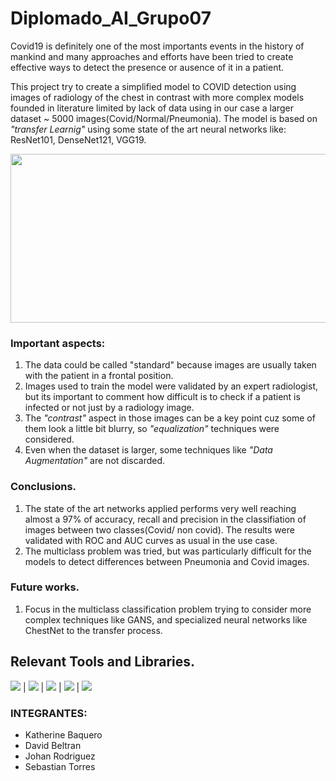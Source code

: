 # Diplomado_AI_Grupo07

Covid19 is definitely one of the most importants events in the history of mankind and  many approaches and efforts have been tried to create effective ways to detect the presence or ausence of it in a patient.

This project try to create a simplified model  to  COVID detection using images of radiology of the chest in contrast with more complex models founded in literature limited by lack of data using in our case a larger dataset ~ 5000 images(Covid/Normal/Pneumonia). The model is based on *"transfer Learnig"* using some state of the art neural networks like: ResNet101, DenseNet121, VGG19. 

<img src="https://www.researchgate.net/profile/Tawsifur-Rahman/publication/343094700/figure/fig1/AS:915554529460225@1595296618682/Sample-X-ray-image-from-the-dataset-COVID-19-X-ray-image-A-normal-X-ray-image-B.ppm" width="1000" height="270">




### Important aspects:
1. The data could be called "standard" because images are usually taken with the patient in a frontal position. 
2. Images used to train the model were validated by an expert radiologist, but its important to comment how difficult is to check if a patient is infected or not just by  a radiology image. 
3. The *"contrast"* aspect in those images can be a key point cuz some of them look   a little bit blurry, so *"equalization"* techniques were considered.
4. Even when the dataset is larger, some techniques like *"Data Augmentation"* are not discarded. 

### Conclusions.
1.  The state of the art networks applied performs very well reaching almost a 97% of accuracy, recall and precision in the classifiation of images between two classes(Covid/ non covid). The results were validated with ROC and AUC curves as usual in the use case.
2.  The multiclass problem was tried, but was particularly difficult for the models to detect differences between Pneumonia and Covid images.

### Future works.
1. Focus in the multiclass classification problem  trying to consider more complex techniques like GANS, and specialized neural networks like ChestNet to the transfer process.

## Relevant Tools and Libraries.
<img src="https://img.shields.io/badge/-Python-brightgreen"> |  <img src="https://img.shields.io/badge/-OpenCV-brightgreen"> | <img src="https://img.shields.io/badge/-Tensorflow-orange"> |  <img src="https://img.shields.io/badge/-Github-informational"> | <img src="https://img.shields.io/badge/-Sklearn-critical"> 

### INTEGRANTES: 
- Katherine Baquero
- David Beltran
- Johan Rodriguez
- Sebastian Torres

